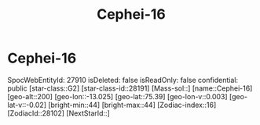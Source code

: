 ﻿---
title: "Cephei-16"
location: [75.39,-13.025,200]
type: Station
tags:
- astro/Star

---

# Cephei-16

SpocWebEntityId: 27910
isDeleted: false
isReadOnly: false
confidential: public
[star-class::G2]
[star-class-id::28191]
[Mass-sol::]
[name::Cephei-16]
[geo-alt::200]
[geo-lon::-13.025]
[geo-lat::75.39]
[geo-lon-v::0.003]
[geo-lat-v::-0.02]
[bright-min::44]
[bright-max::44]
[Zodiac-index::16]
[ZodiacId::28102]
[NextStarId::]


